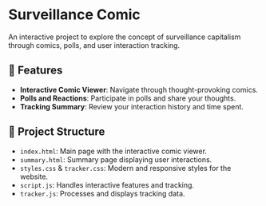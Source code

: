 # Surveillance Comic

An interactive project to explore the concept of surveillance capitalism through comics, polls, and user interaction tracking.

## 🌟 Features
- **Interactive Comic Viewer**: Navigate through thought-provoking comics.
- **Polls and Reactions**: Participate in polls and share your thoughts.
- **Tracking Summary**: Review your interaction history and time spent.

## 📂 Project Structure
- `index.html`: Main page with the interactive comic viewer.
- `summary.html`: Summary page displaying user interactions.
- `styles.css` & `tracker.css`: Modern and responsive styles for the website.
- `script.js`: Handles interactive features and tracking.
- `tracker.js`: Processes and displays tracking data.

